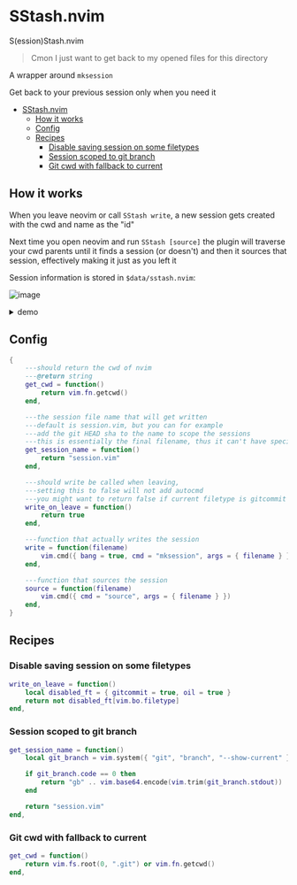 # SStash.nvim

S(ession)Stash.nvim

> Cmon I just want to get back to my opened files for this directory

A wrapper around `mksession`

Get back to your previous session only when you need it


<!--toc:start-->
- [SStash.nvim](#sstashnvim)
  - [How it works](#how-it-works)
  - [Config](#config)
  - [Recipes](#recipes)
    - [Disable saving session on some filetypes](#disable-saving-session-on-some-filetypes)
    - [Session scoped to git branch](#session-scoped-to-git-branch)
    - [Git cwd with fallback to current](#git-cwd-with-fallback-to-current)
<!--toc:end-->

## How it works

When you leave neovim or call `SStash write`, a new session gets created with the cwd and name as the "id"

Next time you open neovim and run `SStash [source]` the plugin will traverse your cwd parents
until it finds a session (or doesn't) and then it sources that session, effectively making it just as
you left it

Session information is stored in `$data/sstash.nvim`:

![image](https://github.com/user-attachments/assets/a1b369f8-7a9f-4382-bde0-d7eec3ce80d1)


<details>
    <summary>demo</summary>

https://github.com/user-attachments/assets/7bd472a2-29f8-49f0-8cef-93362026180a

</details>

## Config

```lua
{
    ---should return the cwd of nvim
    ---@return string
    get_cwd = function()
        return vim.fn.getcwd()
    end,

    ---the session file name that will get written
    ---default is session.vim, but you can for example
    ---add the git HEAD sha to the name to scope the sessions
    ---this is essentially the final filename, thus it can't have special chars like "/"
    get_session_name = function()
        return "session.vim"
    end,

    ---should write be called when leaving,
    ---setting this to false will not add autocmd
    ---you might want to return false if current filetype is gitcommit / directory etc...
    write_on_leave = function()
        return true
    end,

    ---function that actually writes the session
    write = function(filename)
        vim.cmd({ bang = true, cmd = "mksession", args = { filename } })
    end,

    ---function that sources the session
    source = function(filename)
        vim.cmd({ cmd = "source", args = { filename } })
    end,
}

```

## Recipes

### Disable saving session on some filetypes

```lua
write_on_leave = function()
    local disabled_ft = { gitcommit = true, oil = true }
    return not disabled_ft[vim.bo.filetype]
end,
```

### Session scoped to git branch

```lua
get_session_name = function()
    local git_branch = vim.system({ "git", "branch", "--show-current" }):wait()

    if git_branch.code == 0 then
        return "gb" .. vim.base64.encode(vim.trim(git_branch.stdout)) .. ".vim"
    end

    return "session.vim"
end,
```

### Git cwd with fallback to current

```lua
get_cwd = function()
    return vim.fs.root(0, ".git") or vim.fn.getcwd()
end,
```
